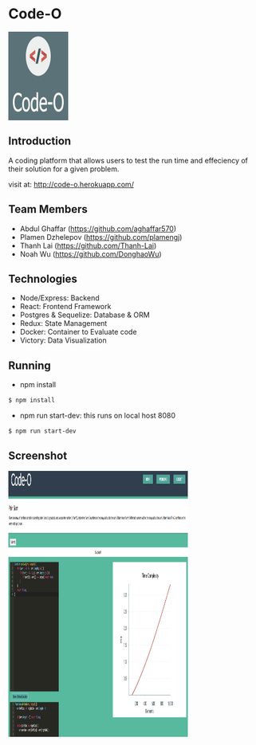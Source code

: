 # Code-O 

<img align="center" width="120" height="178"
     title="Size Limit logo" src="./public/favicon.ico">

## Introduction
A coding platform that allows users to test the run time and effeciency of their solution for a given problem.

visit at: http://code-o.herokuapp.com/

## Team Members

- Abdul Ghaffar (https://github.com/aghaffar570)
- Plamen Dzhelepov (https://github.com/plamengj)
- Thanh Lai (https://github.com/Thanh-Lai)
- Noah Wu (https://github.com/DonghaoWu)

## Technologies

- Node/Express: Backend
- React: Frontend Framework
- Postgres & Sequelize: Database & ORM
- Redux: State Management
- Docker: Container to Evaluate code
- Victory: Data Visualization

## Running

- npm install
```sh
$ npm install
```
- npm run start-dev: this runs on local host 8080
```sh
$ npm run start-dev
```

## Screenshot

<img align="center" width="360" height="534"
     title="Screen Shot" src="./public/App-Screen-Shot.png">